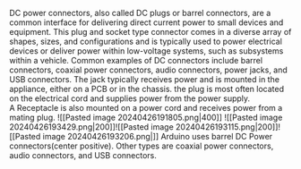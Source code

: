 DC power connectors, also called DC plugs or barrel connectors, are a common interface for delivering direct current power to small devices and equipment. This plug and socket type connector comes in a diverse array of shapes, sizes, and configurations and is typically used to power electrical devices or deliver power within low-voltage systems, such as subsystems within a vehicle. Common examples of DC connectors include barrel connectors, coaxial power connectors, audio connectors, power jacks, and USB connectors. The jack typically receives power and is mounted in the appliance, either on a PCB or in the chassis. the plug is most often located on the electrical cord and supplies power from the power supply. A Receptacle is also mounted on a power cord and receives power from a mating plug.
![[Pasted image 20240426191805.png|400]]
![[Pasted image 20240426193429.png|200]]![[Pasted image 20240426193115.png|200]]![[Pasted image 20240426193206.png|]]
Arduino uses barrel DC Power connectors(center positive). Other types are coaxial power connectors, audio connectors, and USB connectors.